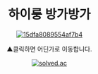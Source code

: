 
<div align="center">
<h1>하이룽 방가방가</h1>

[![15dfa8089554af7b4](https://github.com/Erc-nard/Erc-nard/assets/100018037/6bb55420-2339-47a8-9e92-e99d09f62b9e)](https://erc-nard.tistory.com/)
<p>▲클릭하면 어딘가로 이동합니다.</p>

[![solved.ac](https://solvedac-cards-starcea.paring.moe/profile/ercnard?size=200px)](https://solved.ac/profile/ercnard)

</div>
<!--
**Erc-nard/Erc-nard** is a ✨ _special_ ✨ repository because its `README.md` (this file) appears on your GitHub profile.

Here are some ideas to get you started:

- 🔭 I’m currently working on ...
- 🌱 I’m currently learning ...
- 👯 I’m looking to collaborate on ...
- 🤔 I’m looking for help with ...
- 💬 Ask me about ...
- 📫 How to reach me: ...
- 😄 Pronouns: ...
- ⚡ Fun fact: ...
-->
